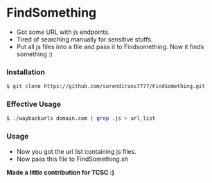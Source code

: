 # FindSomething

- Got some URL with js endpoints. 
- Tired of searching manually for sensitive stuffs.
- Put all js files into a file and pass it to Findsomething. Now it finds something  :) 


### Installation

```sh
$ git clone https://github.com/surendirans7777/FindSomething.git
```

### Effective Usage

```sh
$ ./waybackurls domain.com | grep .js > url_list
```

### Usage
- Now you got the url list containing js files.
- Now pass this file to FindSomething.sh




**Made a little contribution for TCSC :)**
